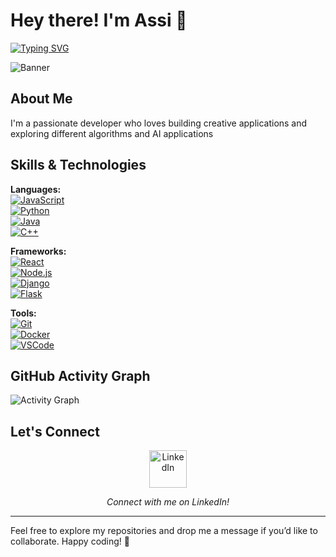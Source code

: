 # Hey there! I'm Assi 👋

[![Typing SVG](https://readme-typing-svg.herokuapp.com?lines=Welcome+to+my+GitHub+Profile;I+love+coding+and+designing+cool+animations)](https://git.io/typing-svg)

![Banner](https://media.giphy.com/media/26ufdipQqU2lhNA4g/giphy.gif)

## About Me
I'm a passionate developer who loves building creative applications and exploring different algorithms and AI applications

## Skills & Technologies

**Languages:**  
[![JavaScript](https://img.shields.io/badge/JavaScript-F7DF1E?style=flat&logo=javascript&logoColor=black)]()  
[![Python](https://img.shields.io/badge/Python-3776AB?style=flat&logo=python&logoColor=white)]()  
[![Java](https://img.shields.io/badge/Java-ED8B00?style=flat&logo=java&logoColor=white)]()  
[![C++](https://img.shields.io/badge/C++-00599C?style=flat&logo=c%2B%2B&logoColor=white)]()

**Frameworks:**  
[![React](https://img.shields.io/badge/React-61DAFB?style=flat&logo=react&logoColor=black)]()  
[![Node.js](https://img.shields.io/badge/Node.js-339933?style=flat&logo=node.js&logoColor=white)]()  
[![Django](https://img.shields.io/badge/Django-092E20?style=flat&logo=django&logoColor=white)]()  
[![Flask](https://img.shields.io/badge/Flask-000000?style=flat&logo=flask&logoColor=white)]()

**Tools:**  
[![Git](https://img.shields.io/badge/Git-F05032?style=flat&logo=git&logoColor=white)]()  
[![Docker](https://img.shields.io/badge/Docker-2496ED?style=flat&logo=docker&logoColor=white)]()  
[![VSCode](https://img.shields.io/badge/VSCode-007ACC?style=flat&logo=visual-studio-code&logoColor=white)]()


## GitHub Activity Graph
![Activity Graph](https://github-readme-activity-graph.vercel.app/graph?username=Aassi1&theme=react-dark)


## Let's Connect

<p align="center">
  <a href="https://www.linkedin.com/in/assi-assi-491470212" target="_blank">
    <!-- Replace the GIF URL below with your custom animated LinkedIn icon if you have one -->
    <img src="https://media.giphy.com/media/l0MYB8Ory7Hqefo9a/giphy.gif" alt="LinkedIn" width="60" height="60" />
  </a>
</p>

<p align="center">
  <em>Connect with me on LinkedIn!</em>
</p>


---

Feel free to explore my repositories and drop me a message if you’d like to collaborate. Happy coding! 🚀

<!---
Aassi1/Aassi1 is a ✨ special ✨ repository because its `README.md` (this file) appears on your GitHub profile.
You can click the Preview link to take a look at your changes.
--->
